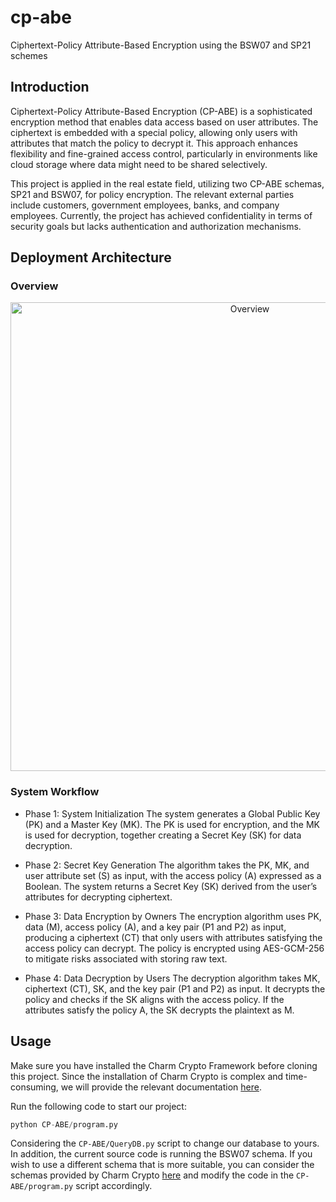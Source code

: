 # cp-abe
Ciphertext-Policy Attribute-Based Encryption using the BSW07 and SP21 schemes

## Introduction
Ciphertext-Policy Attribute-Based Encryption (CP-ABE) is a sophisticated encryption method that enables data access based on user attributes. The ciphertext is embedded with a special policy, allowing only users with attributes that match the policy to decrypt it. This approach enhances flexibility and fine-grained access control, particularly in environments like cloud storage where data might need to be shared selectively.

This project is applied in the real estate field, utilizing two CP-ABE schemas, SP21 and BSW07, for policy encryption. The relevant external parties include customers, government employees, banks, and company employees. Currently, the project has achieved confidentiality in terms of security goals but lacks authentication and authorization mechanisms.

## Deployment Architecture
### Overview

<p align="center">
  <img src="https://github.com/user-attachments/assets/44edea67-556f-4796-9f63-65e10a1e545c" alt="Overview" width="750px">
</p>

### System Workflow
- Phase 1: System Initialization
The system generates a Global Public Key (PK) and a Master Key (MK). The PK is used for encryption, and the MK is used for decryption, together creating a Secret Key (SK) for data decryption.

- Phase 2: Secret Key Generation
The algorithm takes the PK, MK, and user attribute set (S) as input, with the access policy (A) expressed as a Boolean. The system returns a Secret Key (SK) derived from the user’s attributes for decrypting ciphertext.

- Phase 3: Data Encryption by Owners
The encryption algorithm uses PK, data (M), access policy (A), and a key pair (P1 and P2) as input, producing a ciphertext (CT) that only users with attributes satisfying the access policy can decrypt. The policy is encrypted using AES-GCM-256 to mitigate risks associated with storing raw text.

- Phase 4: Data Decryption by Users
The decryption algorithm takes MK, ciphertext (CT), SK, and the key pair (P1 and P2) as input. It decrypts the policy and checks if the SK aligns with the access policy. If the attributes satisfy the policy A, the SK decrypts the plaintext as M.

## Usage
Make sure you have installed the Charm Crypto Framework before cloning this project. Since the installation of Charm Crypto is complex and time-consuming, we will provide the relevant documentation [here](https://github.com/JHUISI/charm).

Run the following code to start our project:
```python
python CP-ABE/program.py
```

Considering the `CP-ABE/QueryDB.py` script to change our database to yours. In addition, the current source code is running the BSW07 schema. If you wish to use a different schema that is more suitable, you can consider the schemas provided by Charm Crypto [here](https://jhuisi.github.io/charm/py-modindex.html) and modify the code in the `CP-ABE/program.py` script accordingly.
